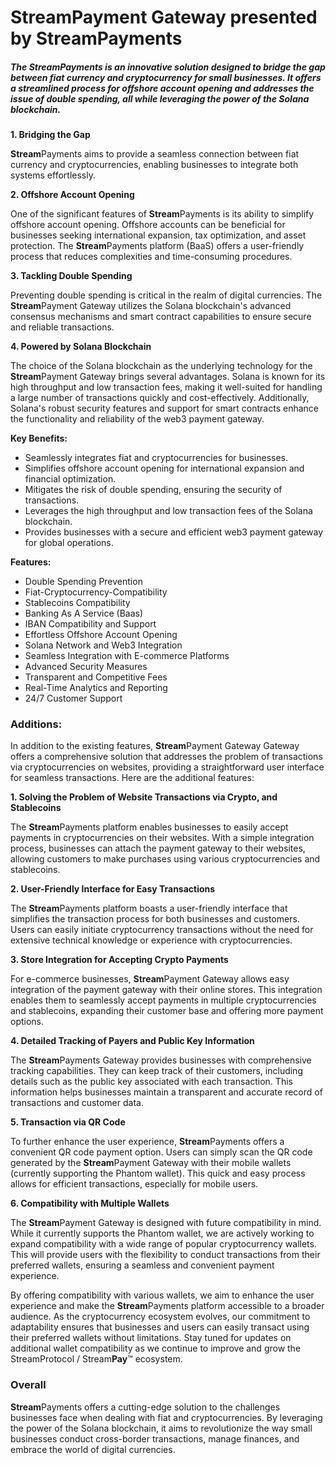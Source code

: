 # **Stream**Payment Gateway presented by StreamPayments

##### The **Stream**Payments is an innovative solution designed to bridge the gap between fiat currency and cryptocurrency for small businesses. It offers a streamlined process for offshore account opening and addresses the issue of double spending, all while leveraging the power of the Solana blockchain.


**1. Bridging the Gap**

**Stream**Payments aims to provide a seamless connection between fiat currency and cryptocurrencies, enabling businesses to integrate both systems effortlessly.

**2. Offshore Account Opening**

One of the significant features of **Stream**Payments is its ability to simplify offshore account opening. Offshore accounts can be beneficial for businesses seeking international expansion, tax optimization, and asset protection. The **Stream**Payments platform (BaaS) offers a user-friendly process that reduces complexities and time-consuming procedures.

**3. Tackling Double Spending**

Preventing double spending is critical in the realm of digital currencies. The **Stream**Payment Gateway utilizes the Solana blockchain's advanced consensus mechanisms and smart contract capabilities to ensure secure and reliable transactions.

**4. Powered by Solana Blockchain**

The choice of the Solana blockchain as the underlying technology for the **Stream**Payment Gateway brings several advantages. Solana is known for its high throughput and low transaction fees, making it well-suited for handling a large number of transactions quickly and cost-effectively. Additionally, Solana's robust security features and support for smart contracts enhance the functionality and reliability of the web3 payment gateway.

**Key Benefits:**

- Seamlessly integrates fiat and cryptocurrencies for businesses.
- Simplifies offshore account opening for international expansion and financial optimization.
- Mitigates the risk of double spending, ensuring the security of transactions.
- Leverages the high throughput and low transaction fees of the Solana blockchain.
- Provides businesses with a secure and efficient web3 payment gateway for global operations.
  
**Features:**

- Double Spending Prevention
- Fiat-Cryptocurrency-Compatibility
- Stablecoins Compatibility
- Banking As A Service (Baas)
- IBAN Compatibility and Support
- Effortless Offshore Account Opening
- Solana Network and Web3 Integration
- Seamless Integration with E-commerce Platforms
- Advanced Security Measures
- Transparent and Competitive Fees
- Real-Time Analytics and Reporting
- 24/7 Customer Support
  

### Additions:

In addition to the existing features, **Stream**Payment Gateway Gateway offers a comprehensive solution that addresses the problem of transactions via cryptocurrencies on websites, providing a straightforward user interface for seamless transactions. Here are the additional features:

**1. Solving the Problem of Website Transactions via Crypto, and Stablecoins**

The **Stream**Payments platform enables businesses to easily accept payments in cryptocurrencies on their websites. With a simple integration process, businesses can attach the payment gateway to their websites, allowing customers to make purchases using various cryptocurrencies and stablecoins.

**2. User-Friendly Interface for Easy Transactions**

The **Stream**Payments platform boasts a user-friendly interface that simplifies the transaction process for both businesses and customers. Users can easily initiate cryptocurrency transactions without the need for extensive technical knowledge or experience with cryptocurrencies.

**3. Store Integration for Accepting Crypto Payments**

For e-commerce businesses, **Stream**Payment Gateway allows easy integration of the payment gateway with their online stores. This integration enables them to seamlessly accept payments in multiple cryptocurrencies and stablecoins, expanding their customer base and offering more payment options.

**4. Detailed Tracking of Payers and Public Key Information**

The **Stream**Payments Gateway provides businesses with comprehensive tracking capabilities. They can keep track of their customers, including details such as the public key associated with each transaction. This information helps businesses maintain a transparent and accurate record of transactions and customer data.

**5. Transaction via QR Code**

To further enhance the user experience, **Stream**Payments offers a convenient QR code payment option. Users can simply scan the QR code generated by the **Stream**Payment Gateway with their mobile wallets (currently supporting the Phantom wallet). This quick and easy process allows for efficient transactions, especially for mobile users.

**6. Compatibility with Multiple Wallets**

The **Stream**Payment Gateway is designed with future compatibility in mind. While it currently supports the Phantom wallet, we are actively working to expand compatibility with a wide range of popular cryptocurrency wallets. This will provide users with the flexibility to conduct transactions from their preferred wallets, ensuring a seamless and convenient payment experience.

By offering compatibility with various wallets, we aim to enhance the user experience and make the **Stream**Payments platform accessible to a broader audience. As the cryptocurrency ecosystem evolves, our commitment to adaptability ensures that businesses and users can easily transact using their preferred wallets without limitations. Stay tuned for updates on additional wallet compatibility as we continue to improve and grow the StreamProtocol / Stream**Pay**™ ecosystem.


### Overall

**Stream**Payments offers a cutting-edge solution to the challenges businesses face when dealing with fiat and cryptocurrencies. By leveraging the power of the Solana blockchain, it aims to revolutionize the way small businesses conduct cross-border transactions, manage finances, and embrace the world of digital currencies.
